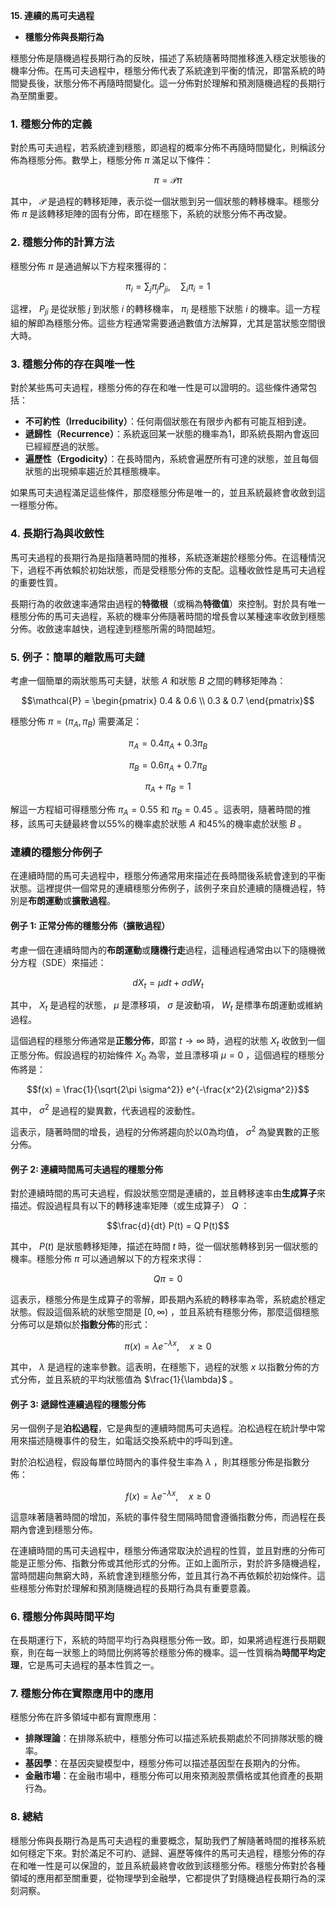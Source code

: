 **15. 連續的馬可夫過程**  
   - **穩態分佈與長期行為**

穩態分佈是隨機過程長期行為的反映，描述了系統隨著時間推移進入穩定狀態後的機率分佈。在馬可夫過程中，穩態分佈代表了系統達到平衡的情況，即當系統的時間變長後，狀態分佈不再隨時間變化。這一分佈對於理解和預測隨機過程的長期行為至關重要。

### 1. **穩態分佈的定義**

對於馬可夫過程，若系統達到穩態，即過程的概率分佈不再隨時間變化，則稱該分佈為穩態分佈。數學上，穩態分佈  $`\pi`$  滿足以下條件：


```math
\pi = \mathcal{P} \pi
```


其中， $`\mathcal{P}`$  是過程的轉移矩陣，表示從一個狀態到另一個狀態的轉移機率。穩態分佈  $`\pi`$  是該轉移矩陣的固有分佈，即在穩態下，系統的狀態分佈不再改變。

### 2. **穩態分佈的計算方法**

穩態分佈  $`\pi`$  是通過解以下方程來獲得的：


```math
\pi_i = \sum_j \pi_j P_{ji}, \quad \sum_i \pi_i = 1
```


這裡， $`P_{ji}`$  是從狀態  $`j`$  到狀態  $`i`$  的轉移機率， $`\pi_i`$  是穩態下狀態  $`i`$  的機率。這一方程組的解即為穩態分佈。這些方程通常需要通過數值方法解算，尤其是當狀態空間很大時。

### 3. **穩態分佈的存在與唯一性**

對於某些馬可夫過程，穩態分佈的存在和唯一性是可以證明的。這些條件通常包括：

- **不可約性（Irreducibility）**：任何兩個狀態在有限步內都有可能互相到達。
- **遞歸性（Recurrence）**：系統返回某一狀態的機率為1，即系統長期內會返回已經經歷過的狀態。
- **遍歷性（Ergodicity）**：在長時間內，系統會遍歷所有可達的狀態，並且每個狀態的出現頻率趨近於其穩態機率。

如果馬可夫過程滿足這些條件，那麼穩態分佈是唯一的，並且系統最終會收斂到這一穩態分佈。

### 4. **長期行為與收斂性**

馬可夫過程的長期行為是指隨著時間的推移，系統逐漸趨於穩態分佈。在這種情況下，過程不再依賴於初始狀態，而是受穩態分佈的支配。這種收斂性是馬可夫過程的重要性質。

長期行為的收斂速率通常由過程的**特徵根**（或稱為**特徵值**）來控制。對於具有唯一穩態分佈的馬可夫過程，系統的機率分佈隨著時間的增長會以某種速率收斂到穩態分佈。收斂速率越快，過程達到穩態所需的時間越短。

### 5. **例子：簡單的離散馬可夫鏈**

考慮一個簡單的兩狀態馬可夫鏈，狀態  $`A`$  和狀態  $`B`$  之間的轉移矩陣為：


```math
\mathcal{P} = \begin{pmatrix}
0.4 & 0.6 \\
0.3 & 0.7
\end{pmatrix}
```


穩態分佈  $`\pi = (\pi_A, \pi_B)`$  需要滿足：


```math
\pi_A = 0.4\pi_A + 0.3\pi_B
```


```math
\pi_B = 0.6\pi_A + 0.7\pi_B
```


```math
\pi_A + \pi_B = 1
```


解這一方程組可得穩態分佈  $`\pi_A = 0.55`$  和  $`\pi_B = 0.45`$ 。這表明，隨著時間的推移，該馬可夫鏈最終會以55%的機率處於狀態  $`A`$  和45%的機率處於狀態  $`B`$ 。

### 連續的穩態分佈例子

在連續時間的馬可夫過程中，穩態分佈通常用來描述在長時間後系統會達到的平衡狀態。這裡提供一個常見的連續穩態分佈例子，該例子來自於連續的隨機過程，特別是**布朗運動**或**擴散過程**。

#### **例子 1: 正常分佈的穩態分佈（擴散過程）**

考慮一個在連續時間內的**布朗運動**或**隨機行走**過程，這種過程通常由以下的隨機微分方程（SDE）來描述：


```math
dX_t = \mu dt + \sigma dW_t
```


其中， $`X_t`$  是過程的狀態， $`\mu`$  是漂移項， $`\sigma`$  是波動項， $`W_t`$  是標準布朗運動或維納過程。

這個過程的穩態分佈通常是**正態分佈**，即當  $`t \to \infty`$  時，過程的狀態  $`X_t`$  收斂到一個正態分佈。假設過程的初始條件  $`X_0`$  為零，並且漂移項  $`\mu = 0`$ ，這個過程的穩態分佈將是：


```math
f(x) = \frac{1}{\sqrt{2\pi \sigma^2}} e^{-\frac{x^2}{2\sigma^2}}
```


其中， $`\sigma^2`$  是過程的變異數，代表過程的波動性。

這表示，隨著時間的增長，過程的分佈將趨向於以0為均值， $`\sigma^2`$  為變異數的正態分佈。

#### **例子 2: 連續時間馬可夫過程的穩態分佈**

對於連續時間的馬可夫過程，假設狀態空間是連續的，並且轉移速率由**生成算子**來描述。假設過程具有以下的轉移速率矩陣（或生成算子）  $`Q`$ ：


```math
\frac{d}{dt} P(t) = Q P(t)
```


其中， $`P(t)`$  是狀態轉移矩陣，描述在時間  $`t`$  時，從一個狀態轉移到另一個狀態的機率。穩態分佈  $`\pi`$  可以通過解以下的方程來求得：


```math
Q \pi = 0
```


這表示，穩態分佈是生成算子的零解，即長期內系統的轉移率為零，系統處於穩定狀態。假設這個系統的狀態空間是  $`[0, \infty)`$ ，並且系統有穩態分佈，那麼這個穩態分佈可以是類似於**指數分佈**的形式：


```math
\pi(x) = \lambda e^{-\lambda x}, \quad x \geq 0
```


其中， $`\lambda`$  是過程的速率參數。這表明，在穩態下，過程的狀態  $`x`$  以指數分佈的方式分佈，並且系統的平均狀態值為  $`\frac{1}{\lambda}`$ 。

#### **例子 3: 遞歸性連續過程的穩態分佈**

另一個例子是**泊松過程**，它是典型的連續時間馬可夫過程。泊松過程在統計學中常用來描述隨機事件的發生，如電話交換系統中的呼叫到達。

對於泊松過程，假設每單位時間內的事件發生率為  $`\lambda`$ ，則其穩態分佈是指數分佈：


```math
f(x) = \lambda e^{-\lambda x}, \quad x \geq 0
```


這意味著隨著時間的增加，系統的事件發生間隔時間會遵循指數分佈，而過程在長期內會達到穩態分佈。

在連續時間的馬可夫過程中，穩態分佈通常取決於過程的性質，並且對應的分佈可能是正態分佈、指數分佈或其他形式的分佈。正如上面所示，對於許多隨機過程，當時間趨向無窮大時，系統會達到穩態分佈，並且其行為不再依賴於初始條件。這些穩態分佈對於理解和預測隨機過程的長期行為具有重要意義。

### 6. **穩態分佈與時間平均**

在長期運行下，系統的時間平均行為與穩態分佈一致。即，如果將過程進行長期觀察，則在每一狀態上的時間比例將等於穩態分佈的機率。這一性質稱為**時間平均定理**，它是馬可夫過程的基本性質之一。

### 7. **穩態分佈在實際應用中的應用**

穩態分佈在許多領域中都有實際應用：

- **排隊理論**：在排隊系統中，穩態分佈可以描述系統長期處於不同排隊狀態的機率。
- **基因學**：在基因突變模型中，穩態分佈可以描述基因型在長期內的分佈。
- **金融市場**：在金融市場中，穩態分佈可以用來預測股票價格或其他資產的長期行為。

### 8. **總結**

穩態分佈與長期行為是馬可夫過程的重要概念，幫助我們了解隨著時間的推移系統如何穩定下來。對於滿足不可約、遞歸、遍歷等條件的馬可夫過程，穩態分佈的存在和唯一性是可以保證的，並且系統最終會收斂到該穩態分佈。穩態分佈對於各種領域的應用都至關重要，從物理學到金融學，它都提供了對隨機過程長期行為的深刻洞察。